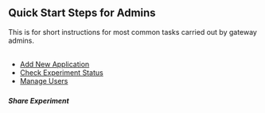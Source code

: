 ## Quick Start Steps for Admins

This is for short instructions for most common tasks carried out by gateway admins.
<br></br>
- <a href= "#addapplication">Add New Application</a></br> 
- <a href= "#chkexpstatus">Check Experiment Status</a></br>
- <a href= "#manageusers">Manage Users</a></br> 

##### <h5 id="share">Share Experiment</h5>

 







    




